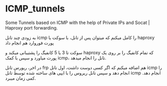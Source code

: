 # ICMP_tunnels
Some Tunnels based on ICMP with the help of Private IPs and Socat | Haproxy port forwarding.

به زودی چند تانل icmp را کامل میکنم که میتوان پس از تانل، با سوکت یا haproxy پورت فوروارد هم انجام داد

سوکت تا 3 یا 5 کانفیگ را پشتیبانی میکند و haproxy که تمام کانفیگ را بر روی یک پورت میاورد و سپس با کمک icmp، تانل را انجام میدهد.

در اخر، ریورس تانل frp هم اضافه میکنم که اگر کسی دوست داشت، اول تانل icmp را انجام دهد و سپس تانل ریروس را با ایپی های ساخته شده توسط تانل icmp انجام دهد.
کمی زمان میبرد.
